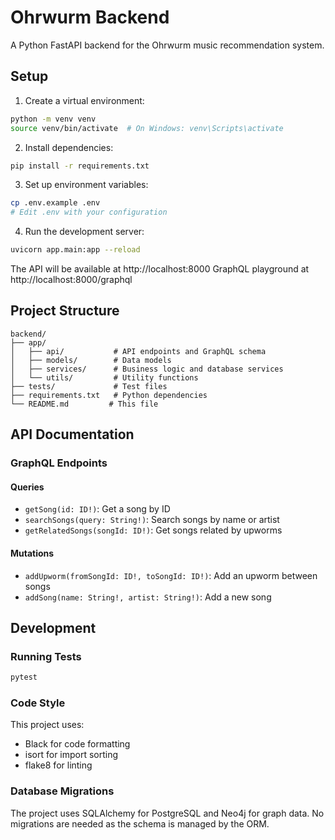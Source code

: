 # Ohrwurm Backend

A Python FastAPI backend for the Ohrwurm music recommendation system.

## Setup

1. Create a virtual environment:
```bash
python -m venv venv
source venv/bin/activate  # On Windows: venv\Scripts\activate
```

2. Install dependencies:
```bash
pip install -r requirements.txt
```

3. Set up environment variables:
```bash
cp .env.example .env
# Edit .env with your configuration
```

4. Run the development server:
```bash
uvicorn app.main:app --reload
```

The API will be available at http://localhost:8000
GraphQL playground at http://localhost:8000/graphql

## Project Structure

```
backend/
├── app/
│   ├── api/           # API endpoints and GraphQL schema
│   ├── models/        # Data models
│   ├── services/      # Business logic and database services
│   └── utils/         # Utility functions
├── tests/             # Test files
├── requirements.txt   # Python dependencies
└── README.md         # This file
```

## API Documentation

### GraphQL Endpoints

#### Queries
- `getSong(id: ID!)`: Get a song by ID
- `searchSongs(query: String!)`: Search songs by name or artist
- `getRelatedSongs(songId: ID!)`: Get songs related by upworms

#### Mutations
- `addUpworm(fromSongId: ID!, toSongId: ID!)`: Add an upworm between songs
- `addSong(name: String!, artist: String!)`: Add a new song

## Development

### Running Tests
```bash
pytest
```

### Code Style
This project uses:
- Black for code formatting
- isort for import sorting
- flake8 for linting

### Database Migrations
The project uses SQLAlchemy for PostgreSQL and Neo4j for graph data.
No migrations are needed as the schema is managed by the ORM. 